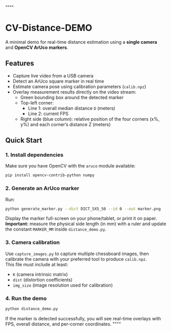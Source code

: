 """"
# CV-Distance-DEMO

A minimal demo for real-time distance estimation using a **single camera** and **OpenCV ArUco markers**.

## Features
- Capture live video from a USB camera
- Detect an ArUco square marker in real time
- Estimate camera pose using calibration parameters (`calib.npz`)
- Overlay measurement results directly on the video stream:
  - Green bounding box around the detected marker
  - Top-left corner:  
    - Line 1: overall median distance `D` (meters)  
    - Line 2: current FPS
  - Right side (blue column): relative position of the four corners (x%, y%) and each corner’s distance Z (meters)

## Quick Start

### 1. Install dependencies
Make sure you have OpenCV with the `aruco` module available:
```bash
pip install opencv-contrib-python numpy
```

### 2. Generate an ArUco marker
Run:
```bash
python generate_marker.py --dict DICT_5X5_50 --id 0 --out marker.png
```
Display the marker full-screen on your phone/tablet, or print it on paper.  
**Important:** measure the physical side length (in mm) with a ruler and update the constant `MARKER_MM` inside `distance_demo.py`.

### 3. Camera calibration
Use `capture_images.py` to capture multiple chessboard images, then calibrate the camera with your preferred tool to produce `calib.npz`.  
This file must include at least:
- `K` (camera intrinsic matrix)  
- `dist` (distortion coefficients)  
- `img_size` (image resolution used for calibration)

### 4. Run the demo
```bash
python distance_demo.py
```

If the marker is detected successfully, you will see real-time overlays with FPS, overall distance, and per-corner coordinates.
""""
